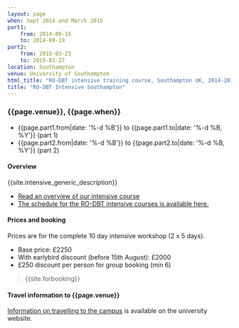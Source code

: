 ```yaml
---
layout: page
when: Sept 2014 and March 2015
part1:
    from: 2014-09-15
    to: 2014-09-19
part2:
    from: 2015-03-23
    to: 2015-03-27
location: Southampton
venue: University of Southampton
html_title: "RO-DBT intensive training course, Southampton UK, 2014-2015"
title: "RO-DBT Intensive Southampton"
---
```



### {{page.venue}}, {{page.when}}

- {{page.part1.from|date: '%-d %B'}} to {{page.part1.to|date: '%-d %B, %Y'}} (part 1)
- {{page.part2.from|date: '%-d %B'}} to {{page.part2.to|date: '%-d %B, %Y'}} (part 2)


#### Overview

{{site.intensive_generic_description}}

- [Read an overview of our intensive course](/training/intensive.html)
- [The schedule for the RO-DBT intensive courses is available here.](/training/intensive-timetable.html)


#### Prices and booking

Prices are for the complete 10 day intensive workshop (2 x 5 days).

- Base price: £2250
- With earlybird discount (before 15th August): £2000
- £250 discount per person for group booking (min 6)


> {{site.forbooking}}

#### Travel information to {{page.venue}}

[Information on travelling to the campus](http://www.southampton.ac.uk/visitus/campuses/highfield.html) is available on the university website.





